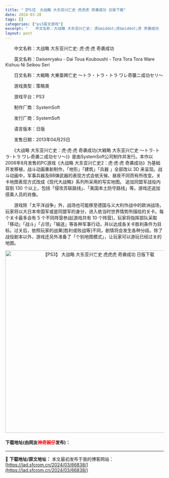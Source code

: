 ```yaml
---
title: "【PS3】 大战略 大东亚兴亡史 虎虎虎 奇袭成功 日版下载"
date: 2024-03-28
tags: []
categories: ["ps3英文游戏"]
excerpt: "　　中文名称：大战略 大东亚兴亡史: 虎&middot;虎&middot;虎 奇袭成功 　　英文名称：Daisenryaku - Dai Toua Kouboushi - Tora Tora Tora Ware Kishuu Ni Seikou Seri 　　日文名称：大戦略 大東亜興亡史 ～トラ・&hellip;"
layout: post
---
```


 <p>　　中文名称：大战略 大东亚兴亡史: 虎&middot;虎&middot;虎 奇袭成功</p> <p>　　英文名称：Daisenryaku - Dai Toua Kouboushi - Tora Tora Tora Ware Kishuu Ni Seikou Seri</p> <p>　　日文名称：大戦略 大東亜興亡史 ～トラ・トラ・トラ ワレ奇襲ニ成功セリ～</p> <p>　　游戏类型：策略类</p> <p>　　游戏平台：PS3</p> <p>　　制作厂商：SystemSoft</p> <p>　　发行厂商：SystemSoft</p> <p>　　语言版本：日版</p> <p>　　发售日期：2013年04月25日</p> <p>　　《大战略 大东亚兴亡史：虎‧虎‧虎 奇袭成功(大戦略 大东亚兴亡史 ～トラ･トラ･トラ ワレ奇袭ニ成功セリ～)》是由SystemSoft公司制作并发行。本作以2006年8月发售的PC游戏《大战略 大东亚兴亡史2：虎‧虎‧虎 奇袭成功》为基础开发移植，战斗动画重新制作，「地形」「建筑」「兵器 」全部改以 3D 来呈现。战斗动画中，军事兵器及BB弹武器的表现方式会依天候、昼夜不同而有所改变。关卡地图表现方式改成《现代大战略》系列所采用的写实地图。 追加同盟军战役内容到 130 个以上，包括「侵攻苏联路线」、「美国本土防守路线」等。游戏还追加搭乘人员的肖像。</p> <p>　　游戏除「太平洋战争」外，战场也可能移至德国与义大利作战中的欧洲战场，玩家将以大日本帝国军或是同盟军的身分，进入依当时世界情势所描绘的关卡。每个关卡最多会有 5 个不同阵营参战[游戏共有 10 个阵营]，玩家将指挥部队采取「移动」「战斗」「占领」「输送」等各种军事行动，并以达成各关卡胜利条件为目标。过关后，依照玩家的战果[胜利或败战等]不同，剧情将会发生各种分歧。除了战役剧本以外，游戏还另外准备了「个别地图模式」，让玩家可以游玩已经过关的地图。</p> <p align="center"><img align="" border="0" src="https://lad.sfcrom.cn/wp-content/uploads/2024/03/20240328_66051bfeec7ce.jpg" width="578" alt="【PS3】 大战略 大东亚兴亡史 虎虎虎 奇袭成功 日版下载" /></p> <p><h4>下载地址(由网友<font color="red">神奇婉仔</font>发布)：</h4></p> 

---
📖 **下载地址/原文地址：** 本文最初发布于我的博客网站：[https://lad.sfcrom.cn/2024/03/66838/](https://lad.sfcrom.cn/2024/03/66838/)
